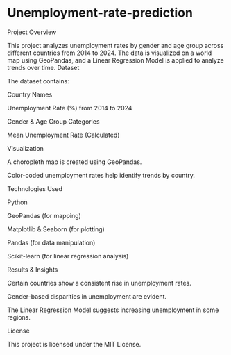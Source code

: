 # Unemployment-rate-prediction
 Project Overview

This project analyzes unemployment rates by gender and age group across different countries from 2014 to 2024. The data is visualized on a world map using GeoPandas, and a Linear Regression Model is applied to analyze trends over time.
 Dataset

The dataset contains:

Country Names

Unemployment Rate (%) from 2014 to 2024

Gender & Age Group Categories

Mean Unemployment Rate (Calculated)

 Visualization

A choropleth map is created using GeoPandas.

Color-coded unemployment rates help identify trends by country.

Technologies Used

Python

GeoPandas (for mapping)

Matplotlib & Seaborn (for plotting)

Pandas (for data manipulation)

Scikit-learn (for linear regression analysis)

Results & Insights

Certain countries show a consistent rise in unemployment rates.

Gender-based disparities in unemployment are evident.

The Linear Regression Model suggests increasing unemployment in some regions.

License

This project is licensed under the MIT License.
